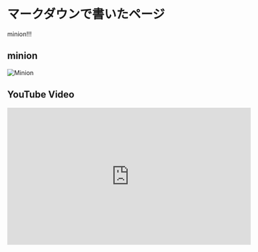 # マークダウンで書いたページ
minion!!!

## minion
![Minion](https://octodex.github.com/images/minion.png)

## YouTube Video
<iframe width="560" height="315" src="https://www.youtube.com/embed/0mJS7-qQvrI" title="YouTube video player" frameborder="0" allow="accelerometer; autoplay; clipboard-write; encrypted-media; gyroscope; picture-in-picture; web-share" allowfullscreen></iframe>
